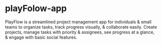 # playFolow-app
PlayFlow is a streamlined project management app for individuals &amp; small teams to organize tasks, track progress visually, &amp; collaborate easily. Create projects, manage tasks with priority &amp; assignees, see progress at a glance, &amp; engage with basic social features. 
